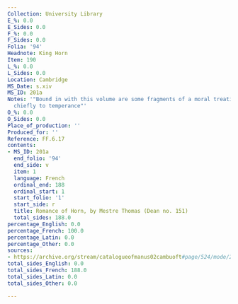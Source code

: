 ```yaml
---
Collection: University Library
E_%: 0.0
E_Sides: 0.0
F_%: 0.0
F_Sides: 0.0
Folia: '94'
Headnote: King Horn
Item: 190
L_%: 0.0
L_Sides: 0.0
Location: Cambridge
MS_Date: s.xiv
MS_ID: 201a
Notes: '"Bound in with this volume are some fragments of a moral treatise which relates
  chiefly to temperance"'
O_%: 0.0
O_Sides: 0.0
Place_of_production: ''
Produced_for: ''
Reference: FF.6.17
contents:
- MS_ID: 201a
  end_folio: '94'
  end_side: v
  item: 1
  language: French
  ordinal_end: 188
  ordinal_start: 1
  start_folio: '1'
  start_side: r
  title: Romance of Horn, by Mestre Thomas (Dean no. 151)
  total_sides: 188.0
percentage_English: 0.0
percentage_French: 100.0
percentage_Latin: 0.0
percentage_Other: 0.0
sources:
- https://archive.org/stream/catalogueofmanus02cambuoft#page/524/mode/2up
total_sides_English: 0.0
total_sides_French: 188.0
total_sides_Latin: 0.0
total_sides_Other: 0.0

---
```

